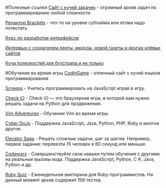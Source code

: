 #Полезные ссылки
[Сайт с кучей задачек](https://acmp.ru) - огромный архив задач по программированию любой сложности

[Редактор Brackets](https://www.youtube.com/watch?v=O3_gus8nb0Q&index=1&list=PLPpaecEYRC8bGw3oj3ecnPjSe09r4bPyo) - что-то на уровне сублайма или атома надо потестить

[Курс по разработке интерфейсов](https://vk.com/wall-54530371_96286)

[Интервью с создателем ленты, медузы, новой газеты и других клёвых сайтов](http://www.the-village.ru/village/business/got-success/250267-gladkih?utm_source=vk.com&utm_medium=social&utm_campaign=pogovorili-s-osnovatelem-studii-charmer)

[Куча полезностей для бутстрапа и не только](https://toster.ru/q/175801)

#Обучение во время игры
[CodinGame](https://www.codingame.com/) - отличный сайт с кучей языков программирования

[Screeps](https://screeps.com/) - Учитесь программировать на JavaScript играя в игру. 

[Check iO](https://checkio.org/) - Check iO — это браузерная игра, в которой вам нужно решать задачи на Python для продвижения. 

[Vim Adventures](http://vim-adventures.com/) - Обучение Vim во время игры. 

[Cyber DoJo](http://www.cyber-dojo.org/) - Поддержка JavaScript, Java, Python, PHP, Ruby и многое другое. 

[Elevator Saga](http://play.elevatorsaga.com/) - Решать сложные задачи, шаг за шагом. Например, первое задание: перевезти 15 человек в 60 секунд или меньше. 

[Codewars](http://www.codewars.com/) - Совершенствуйте свои навыки путем обучения с другими на реальные вызовы кода. Поддержка JavaScript, Python, C #, Java, Python и др. 

[Ruby Quiz](http://rubyquiz.com/) - Еженедельная викторина для Ruby-программистов. На данный момент архив содержит 156 тестов. 